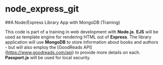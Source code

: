 # node_express_git
##A Node/Express Library App with MongoDB (Training)

 This code is part of a training in web development with **Node.js**. **EJS** will be used as template engine for rendering HTML out of **Express**. The library application will use **MongoDB** to store information about books and authors - but will also employ the [GoodReads API] (https://www.goodreads.com/api) to provide more details on each. **Passport.js** will be used for local security.
